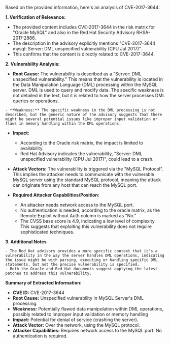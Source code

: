 Based on the provided information, here's an analysis of CVE-2017-3644:

**1. Verification of Relevance:**

   - The provided content includes CVE-2017-3644 in the risk matrix for "Oracle MySQL" and also in the Red Hat Security Advisory RHSA-2017:2886.
   - The description in the advisory explicitly mentions "CVE-2017-3644 mysql: Server: DML unspecified vulnerability (CPU Jul 2017)".
   - This confirms that the content is directly related to CVE-2017-3644.

**2. Vulnerability Analysis:**

   - **Root Cause:**  The vulnerability is described as a "Server: DML unspecified vulnerability." This means that the vulnerability is located in the Data Manipulation Language (DML) processing within the MySQL server. DML is used to query and modify data. The specific weakness is not detailed in the text, but it is related to how the server processes DML queries or operations.

    - **Weakness:** The specific weakness in the DML processing is not described, but the generic nature of the advisory suggests that there might be several potential issues like improper input validation or flaws in memory handling within the DML operations.

   - **Impact:** 
        - According to the Oracle risk matrix, the impact is limited to availability.
        - Red Hat Advisory indicates the vulnerability, "Server: DML unspecified vulnerability (CPU Jul 2017)", could lead to a crash. 

   - **Attack Vectors:** The vulnerability is triggered via the "MySQL Protocol". This implies the attacker needs to communicate with the vulnerable MySQL server using the standard MySQL protocol, meaning the attack can originate from any host that can reach the MySQL port.

   - **Required Attacker Capabilities/Position:**
        -  An attacker needs network access to the MySQL port. 
        -  No authentication is needed, according to the oracle matrix, as the Remote Exploit without Auth column is marked as "No."
        - The CVSS base score is 4.9, indicating a low level of complexity. This suggests that exploiting this vulnerability does not require sophisticated techniques.

**3. Additional Notes**

    - The Red Hat advisory provides a more specific context that it's a vulnerability in the way the server handles DML operations, indicating the issue might be with parsing, executing or handling specific DML statements, but not the precise vulnerability is specified.
    - Both the Oracle and Red Hat documents suggest applying the latest patches to address this vulnerability.

**Summary of Extracted Information:**

*   **CVE ID:** CVE-2017-3644
*   **Root Cause:** Unspecified vulnerability in MySQL Server's DML processing.
*   **Weakness:**  Potentially flawed data manipulation within DML operations, possibly related to improper input validation or memory handling
*   **Impact:** Potential for denial of service (crashing the server).
*  **Attack Vector:** Over the network, using the MySQL protocol.
*   **Attacker Capabilities:** Requires network access to the MySQL port. No authentication is required.